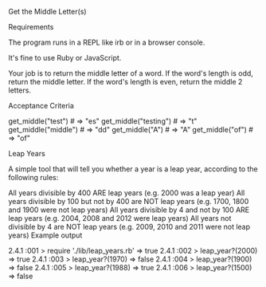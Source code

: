 Get the Middle Letter(s)

Requirements

The program runs in a REPL like irb or in a browser console.

It's fine to use Ruby or JavaScript.

Your job is to return the middle letter of a word. If the word's length is odd, return the middle letter. If the word's length is even, return the middle 2 letters.

Acceptance Criteria

get_middle("test") # => "es"
get_middle("testing") # => "t"
get_middle("middle") # => "dd"
get_middle("A") # => "A"
get_middle("of") # => "of"

Leap Years

A simple tool that will tell you whether a year is a leap year, according to the following rules:

All years divisible by 400 ARE leap years (e.g. 2000 was a leap year)
All years divisible by 100 but not by 400 are NOT leap years (e.g. 1700, 1800 and 1900 were not leap years)
All years divisible by 4 and not by 100 ARE leap years (e.g. 2004, 2008 and 2012 were leap years)
All years not divisible by 4 are NOT leap years (e.g. 2009, 2010 and 2011 were not leap years)
Example output

2.4.1 :001 > require './lib/leap_years.rb'
=> true
2.4.1 :002 > leap_year?(2000)
=> true
2.4.1 :003 > leap_year?(1970)
=> false
2.4.1 :004 > leap_year?(1900)
=> false
2.4.1 :005 > leap_year?(1988)
=> true
2.4.1 :006 > leap_year?(1500)
=> false
